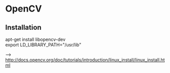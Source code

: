 OpenCV
======


Installation
------------

apt-get install libopencv-dev  
export LD_LIBRARY_PATH="/usr/lib"

--> http://docs.opencv.org/doc/tutorials/introduction/linux_install/linux_install.html 